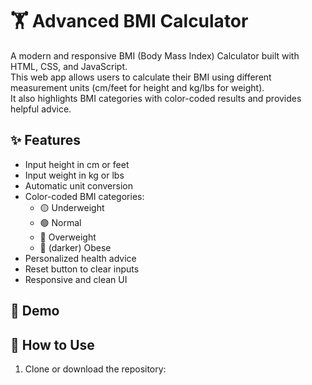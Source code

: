 # 🏋️ Advanced BMI Calculator

A modern and responsive BMI (Body Mass Index) Calculator built with HTML, CSS, and JavaScript.  
This web app allows users to calculate their BMI using different measurement units (cm/feet for height and kg/lbs for weight).  
It also highlights BMI categories with color-coded results and provides helpful advice.

## ✨ Features
- Input height in cm or feet
- Input weight in kg or lbs
- Automatic unit conversion
- Color-coded BMI categories:
  - 🟡 Underweight
  - 🟢 Normal
  - 🔴 Overweight
  - 🔴 (darker) Obese
- Personalized health advice
- Reset button to clear inputs
- Responsive and clean UI

## 📸 Demo

## 🚀 How to Use
1. Clone or download the repository:
   ```bash
  
